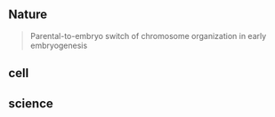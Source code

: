 ## Nature

> Parental-to-embryo switch of chromosome organization in early embryogenesis







## cell











## science











